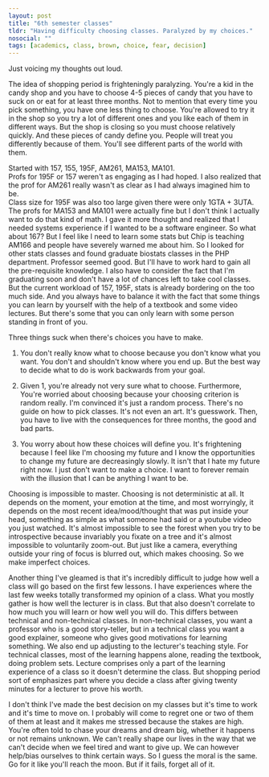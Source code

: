 ```yaml
---
layout: post
title: "6th semester classes"
tldr: "Having difficulty choosing classes. Paralyzed by my choices."
nosocial: ""
tags: [academics, class, brown, choice, fear, decision]
---
```


Just voicing my thoughts out loud.  

The idea of shopping period is frighteningly paralyzing. 
You're a kid in the candy shop and you have to choose 4-5 pieces of candy that you have to suck on or eat for at least three months. 
Not to mention that every time you pick something, you have one less thing to choose.
You're allowed to try it in the shop so you try a lot of different ones and you like each of them in different ways. But the shop is closing so you must choose relatively quickly.
And these pieces of candy define you. People will treat you differently because of them. You'll see different parts of the world with them. 

Started with 157, 155, 195F, AM261, MA153, MA101.  
Profs for 195F or 157 weren't as engaging as I had hoped.
I also realized that the prof for AM261 really wasn't as clear as I had always imagined him to be.  
Class size for 195F was also too large given there were only 1GTA + 3UTA.  
The profs for MA153 and MA101 were actually fine but I don't think I actually want to do that kind of math.
I gave it more thought and realized that I needed systems experience if I wanted to be a software engineer. So what about 167?
But I feel like I need to learn some stats but Chip is teaching AM166 and people have severely warned me about him.
So I looked for other stats classes and found graduate biostats classes in the PHP department. Professor seemed good. But I'll have to work hard to gain all the pre-requisite knowledge.
I also have to consider the fact that I'm graduating soon and don't have a lot of chances left to take cool classes. But the current workload of 157, 195F, stats is already bordering on the too much side. And you always have to balance it with the fact that some things you can learn by yourself with the help of a textbook and some video lectures. But there's some that you can only learn with some person standing in front of you. 

Three things suck when there's choices you have to make.

1. You don't really know what to choose because you don't know what you want. You don't and shouldn't know where you end up. But the best way to decide what to do is work backwards from your goal. 

2. Given 1, you're already not very sure what to choose. Furthermore, You're worried about choosing because your choosing criterion is random really. I'm convinced it's just a random process. There's no guide on how to pick classes. It's not even an art. It's guesswork. Then, you have to live with the consequences for three months, the good and bad parts. 

3. You worry about how these choices will define you.  It's frightening because I feel like I'm choosing my future and I know the opportunities to change my future are decreasingly slowly. It isn't that I hate my future right now. I just don't want to make a choice. I want to forever remain with the illusion that I can be anything I want to be. 

Choosing is impossible to master. Choosing is not deterministic at all. It depends on the moment, your emotion at the time, and most worryingly, it depends on the most recent idea/mood/thought that was put inside your head, something as simple as what someone had said or a youtube video you just watched. It's almost impossible to see the forest when you try to be introspective because invariably you fixate on a tree and it's almost impossible to voluntarily zoom-out. But just like a camera, everything outside your ring of focus is blurred out, which makes choosing. So we make imperfect choices. 

Another thing I've gleamed is that it's incredibly difficult to judge how well a class will go based on the first few lessons. I have experiences where the last few weeks totally transformed my opinion of a class. What you mostly gather is how well the lecturer is in class. But that also doesn't correlate to how much you will learn or how well you will do. This differs between technical and non-technical classes. In non-technical classes, you want a professor who is a good story-teller, but in a technical class you want a good explainer, someone who gives good motivations for learning something. We also end up adjusting to the lecturer's teaching style. For technical classes, most of the learning happens alone, reading the textbook, doing problem sets. Lecture comprises only a part of the learning experience of a class so it doesn't determine the class. But shopping period sort of emphasizes part where you decide a class after giving twenty minutes for a lecturer to prove his worth.  

I don't think I've made the best decision on my classes but it's time to work and it's time to move on. I probably will come to regret one or two of them of them at least and it makes me stressed because the stakes are high. You're often told to chase your dreams and dream big, whether it happens or not remains unknown. We can't really shape our lives in the way that we can't decide when we feel tired and want to give up. We can however help/bias ourselves to think certain ways. So I guess the moral is the same. Go for it like you'll reach the moon. But if it fails, forget all of it. 

